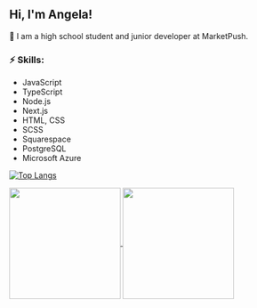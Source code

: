 ## Hi, I'm Angela!

🌱 I am a high school student and junior developer at MarketPush. 

### ⚡ Skills:
* JavaScript 
* TypeScript
* Node.js
* Next.js
* HTML, CSS
* SCSS
* Squarespace
* PostgreSQL
* Microsoft Azure 

[![Top Langs](https://github-readme-stats-ayxz0.vercel.app/api/top-langs/?username=ayxz0&layout=donut)](https://github.com/ayxz-0/github-readme-stats)

<a href="https://github.com/ayxz-0/convoychat">
  <img height=200 align="center" src="https://github-readme-stats-ayxz0.vercel.app/api/top-langs?username=ayxz0&layout=compact&langs_count=8&card_width=320" />
</a>
<a href="https://github.com/anuraghazra/convoychat">
  <img height=200 align="center" src="https://github-readme-stats.vercel.app/api/top-langs?username=anuraghazra&layout=compact&langs_count=8&card_width=320" />
</a>

<!--
**ayxz0/ayxz0** is a ✨ _special_ ✨ repository because its `README.md` (this file) appears on your GitHub profile.

[![Readme Card](https://github-readme-stats.vercel.app/api/pin/?username=anuraghazra&repo=github-readme-stats)](https://github.com/anuraghazra/github-readme-stats)

[![Anurag's GitHub stats](https://github-readme-stats.vercel.app/api?username=ayxz0)](https://github.com/anuraghazra/github-readme-stats)
Here are some ideas to get you started:

- 🔭 I’m currently working on ...
- 🌱 I’m currently learning ...
- 👯 I’m looking to collaborate on ...
- 🤔 I’m looking for help with ...
- 💬 Ask me about ...
- 📫 How to reach me: ...
- 😄 Pronouns: ...
- ⚡ Fun fact: ...
-->

